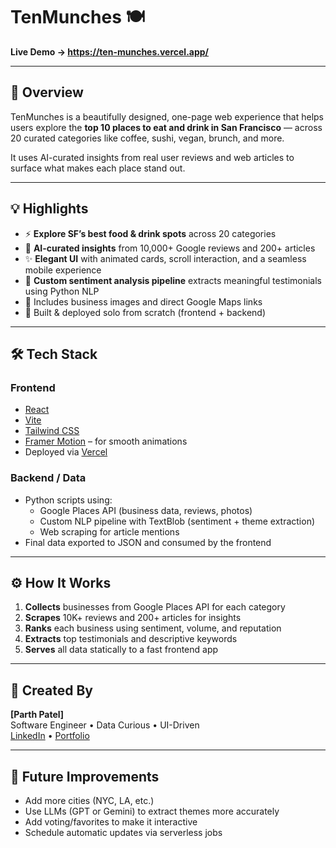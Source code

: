 # TenMunches 🍽️

**Live Demo → https://ten-munches.vercel.app/**

---

## 📍 Overview

TenMunches is a beautifully designed, one-page web experience that helps users explore the **top 10 places to eat and drink in San Francisco** — across 20 curated categories like coffee, sushi, vegan, brunch, and more.

It uses AI-curated insights from real user reviews and web articles to surface what makes each place stand out.

---

## 💡 Highlights

- ⚡️ **Explore SF’s best food & drink spots** across 20 categories
- 🧠 **AI-curated insights** from 10,000+ Google reviews and 200+ articles
- ✨ **Elegant UI** with animated cards, scroll interaction, and a seamless mobile experience
- 🔎 **Custom sentiment analysis pipeline** extracts meaningful testimonials using Python NLP
- 📸 Includes business images and direct Google Maps links
- 🚀 Built & deployed solo from scratch (frontend + backend)

---

## 🛠️ Tech Stack

### Frontend
- [React](https://reactjs.org/)
- [Vite](https://vitejs.dev/)
- [Tailwind CSS](https://tailwindcss.com/)
- [Framer Motion](https://www.framer.com/motion/) – for smooth animations
- Deployed via [Vercel](https://vercel.com/)

### Backend / Data
- Python scripts using:
  - Google Places API (business data, reviews, photos)
  - Custom NLP pipeline with TextBlob (sentiment + theme extraction)
  - Web scraping for article mentions
- Final data exported to JSON and consumed by the frontend

---

## ⚙️ How It Works

1. **Collects** businesses from Google Places API for each category
2. **Scrapes** 10K+ reviews and 200+ articles for insights
3. **Ranks** each business using sentiment, volume, and reputation
4. **Extracts** top testimonials and descriptive keywords
5. **Serves** all data statically to a fast frontend app


---

## 💼 Created By

**[Parth Patel]**  
Software Engineer • Data Curious • UI-Driven  
[LinkedIn](https://www.linkedin.com/in/parth-patel-sjsu/) • [Portfolio](patelparth.me)

---

## 🧠 Future Improvements

- Add more cities (NYC, LA, etc.)
- Use LLMs (GPT or Gemini) to extract themes more accurately
- Add voting/favorites to make it interactive
- Schedule automatic updates via serverless jobs



